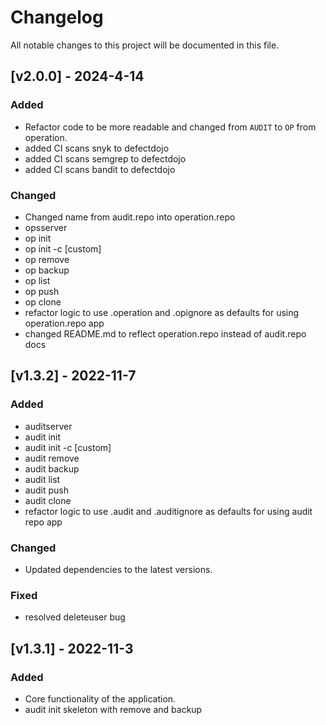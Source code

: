 # Changelog

All notable changes to this project will be documented in this file.

## [v2.0.0] - 2024-4-14

### Added
- Refactor code to be more readable and changed from `AUDIT` to `OP` from operation.
- added CI scans snyk to defectdojo
- added CI scans semgrep to defectdojo
- added CI scans bandit to defectdojo

### Changed
- Changed name from audit.repo into operation.repo
- opsserver
- op init
- op init -c [custom]
- op remove
- op backup
- op list
- op push
- op clone
- refactor logic to use .operation and .opignore as defaults for using operation.repo app
- changed README.md to reflect operation.repo instead of audit.repo docs


## [v1.3.2] - 2022-11-7

### Added
- auditserver
- audit init
- audit init -c [custom]
- audit remove
- audit backup
- audit list
- audit push
- audit clone
- refactor logic to use .audit and .auditignore as defaults for using audit repo app


### Changed
- Updated dependencies to the latest versions.

### Fixed
- resolved deleteuser bug

## [v1.3.1] - 2022-11-3

### Added
- Core functionality of the application.
- audit init skeleton with remove and backup
